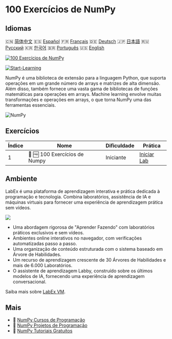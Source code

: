# 100 Exercícios de NumPy

## Idiomas

🇨🇳 [简体中文](README_zh.md) 🇪🇸 [Español](README_es.md) 🇫🇷 [Français](README_fr.md) 🇩🇪 [Deutsch](README_de.md) 🇯🇵 [日本語](README_ja.md) 🇷🇺 [Русский](README_ru.md) 🇰🇷 [한국어](README_ko.md) 🇧🇷 [Português](README_pt.md) 🇺🇸 [English](README.md) 

[![100 Exercícios de NumPy](https://cover-creator.labex.io/100-numpy-exercises.png?lang=pt)](https://labex.io/pt/courses/100-numpy-exercises)

[![Start-Learning](https://img.shields.io/badge/Start-Learning-whitesmoke?style=for-the-badge)](https://labex.io/pt/courses/100-numpy-exercises)

NumPy é uma biblioteca de extensão para a linguagem Python, que suporta operações em um grande número de arrays e matrizes de alta dimensão. Além disso, também fornece uma vasta gama de bibliotecas de funções matemáticas para operações em arrays. Machine learning envolve muitas transformações e operações em arrays, o que torna NumPy uma das ferramentas essenciais.

![NumPy](https://img.shields.io/badge/NumPy-whitesmoke?style=for-the-badge&logo=numpy)


## Exercícios

|   Índice | Nome                          | Dificuldade   | Prática                                                                                      |
|----------|-------------------------------|---------------|----------------------------------------------------------------------------------------------|
|        1 | 📖 🆓 100 Exercícios de Numpy | Iniciante     | <a target='_blank' href='https://labex.io/pt/labs/100-numpy-exercises-20746'>Iniciar Lab</a> |

## Ambiente

LabEx é uma plataforma de aprendizagem interativa e prática dedicada à programação e tecnologia. Combina laboratórios, assistência de IA e máquinas virtuais para fornecer uma experiência de aprendizagem prática sem vídeos.

![](https://tutorial-screenshot.getvm.io/images/vm-1725247253.png)

- Uma abordagem rigorosa de "Aprender Fazendo" com laboratórios práticos exclusivos e sem vídeos.
- Ambientes online interativos no navegador, com verificações automatizadas passo a passo.
- Uma organização de conteúdo estruturada com o sistema baseado em Árvore de Habilidades.
- Um recurso de aprendizagem crescente de 30 Árvores de Habilidades e mais de 6.000 Laboratórios.
- O assistente de aprendizagem Labby, construído sobre os últimos modelos de IA, fornecendo uma experiência de aprendizagem conversacional.

Saiba mais sobre [LabEx VM](https://support.labex.io/using-labex/virtual-machine).

## Mais

- 🔗 [NumPy Cursos de Programação](https://github.com/labex-labs/awesome-programming-courses)
- 🔗 [NumPy Projetos de Programação](https://github.com/labex-labs/awesome-programming-projects)
- 🔗 [NumPy Tutoriais Gratuitos](https://github.com/labex-labs/numpy-free-tutorials)

